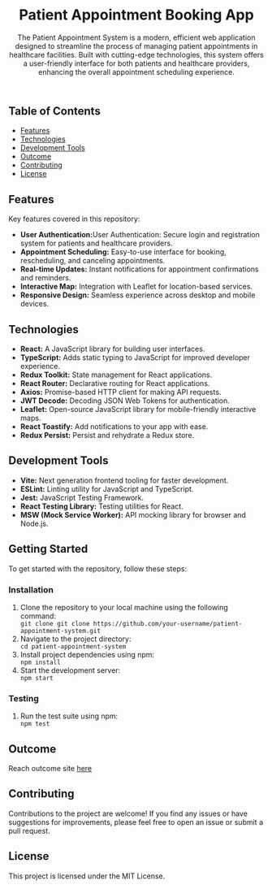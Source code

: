 <body>
    <header>
        <h1>Patient Appointment Booking App</h1>
        <p>The Patient Appointment System is a modern, efficient web application designed to streamline the process of
            managing patient appointments in healthcare facilities. Built with cutting-edge technologies, this system
            offers a user-friendly interface for both patients and healthcare providers, enhancing the overall
            appointment scheduling experience.</p>
    </header>
    <section id="table-of-contents">
        <h2>Table of Contents</h2>
        <ul>
            <li><a href="#features">Features</a></li>
            <li><a href="#technologies">Technologies</a></li>
            <li><a href="#development-tools">Development Tools</a></li>
            <li><a href="#outcome">Outcome</a></li>
            <li><a href="#contributing">Contributing</a></li>
            <li><a href="#license">License</a></li>
        </ul>
    </section>
    <section id="features">
        <h2>Features</h2>
        <p>Key features covered in this repository:</p>
        <ul>
            <li><strong>User Authentication:</strong>User Authentication: Secure login and registration system for
                patients and healthcare providers.</li>
            <li><strong>Appointment Scheduling:</strong> Easy-to-use interface for booking, rescheduling, and canceling
                appointments.</li>
            <li><strong>Real-time Updates:</strong> Instant notifications for appointment confirmations and reminders.
            </li>
            <li><strong>Interactive Map:</strong> Integration with Leaflet for location-based services.</li>
            <li><strong>Responsive Design:</strong> Seamless experience across desktop and mobile devices.</li>
        </ul>
    </section>
    <section id="technologies">
        <h2>Technologies</h2>
        <ul>
            <li><strong>React:</strong> A JavaScript library for building user interfaces.</li>
            <li><strong>TypeScript:</strong> Adds static typing to JavaScript for improved developer experience.</li>
            <li><strong>Redux Toolkit:</strong> State management for React applications.</li>
            <li><strong>React Router:</strong> Declarative routing for React applications.</li>
            <li><strong>Axios:</strong> Promise-based HTTP client for making API requests.</li>
            <li><strong>JWT Decode:</strong> Decoding JSON Web Tokens for authentication.</li>
            <li><strong>Leaflet:</strong> Open-source JavaScript library for mobile-friendly interactive maps.</li>
            <li><strong>React Toastify:</strong> Add notifications to your app with ease.</li>
            <li><strong>Redux Persist:</strong> Persist and rehydrate a Redux store.</li>
        </ul>
    </section>
    <section id="development-tools">
        <h2>Development Tools</h2>
        <ul>
            <li><strong>Vite:</strong> Next generation frontend tooling for faster development.</li>
            <li><strong>ESLint:</strong> Linting utility for JavaScript and TypeScript.</li>
            <li><strong>Jest:</strong> JavaScript Testing Framework.</li>
            <li><strong>React Testing Library:</strong> Testing utilities for React.</li>
            <li><strong>MSW (Mock Service Worker):</strong> API mocking library for browser and Node.js.</li>
        </ul>
    </section>
    <section id="getting-started">
        <h2>Getting Started</h2>
        <p>To get started with the repository, follow these steps:</p>
        <h3>Installation</h3>
        <ol>
            <li>Clone the repository to your local machine using the following command:</li>
            <code>git clone git clone https://github.com/your-username/patient-appointment-system.git</code>
            <li>Navigate to the project directory:</li>
            <code>cd patient-appointment-system</code>
            <li>Install project dependencies using npm:</li>
            <code>npm install</code>
            <li>Start the development server:</li>
            <code>npm start</code>
        </ol>
        <h3>Testing</h3>
        <ol>
            <li>Run the test suite using npm:</li>
            <code>npm test</code>
        </ol>
    </section>
    <section id="outcome">
        <h1>Outcome</h1>
        <p>Reach outcome site <a href="">here</a> </p>
    </section>
    <footer>
        <h2>Contributing</h2>
        <p>Contributions to the project are welcome! If you find any issues or have suggestions for improvements, please
            feel free to open an issue or submit a pull request.</p>
        <h2>License</h2>
        <p>This project is licensed under the MIT License.</p>
    </footer>
</body>
